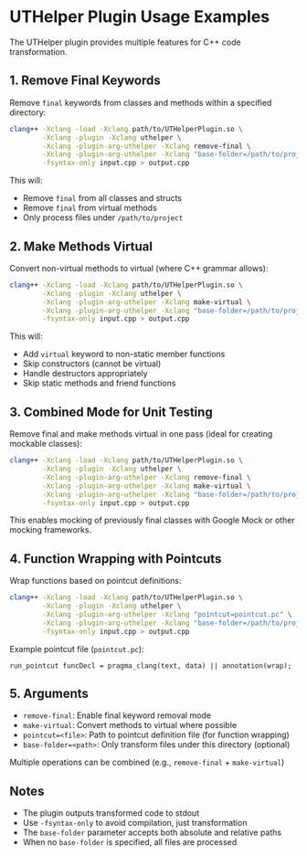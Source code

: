 # UTHelper Plugin Usage Examples

The UTHelper plugin provides multiple features for C++ code transformation.

## 1. Remove Final Keywords

Remove `final` keywords from classes and methods within a specified directory:

```bash
clang++ -Xclang -load -Xclang path/to/UTHelperPlugin.so \
        -Xclang -plugin -Xclang uthelper \
        -Xclang -plugin-arg-uthelper -Xclang remove-final \
        -Xclang -plugin-arg-uthelper -Xclang "base-folder=/path/to/project" \
        -fsyntax-only input.cpp > output.cpp
```

This will:
- Remove `final` from all classes and structs
- Remove `final` from virtual methods
- Only process files under `/path/to/project`

## 2. Make Methods Virtual

Convert non-virtual methods to virtual (where C++ grammar allows):

```bash
clang++ -Xclang -load -Xclang path/to/UTHelperPlugin.so \
        -Xclang -plugin -Xclang uthelper \
        -Xclang -plugin-arg-uthelper -Xclang make-virtual \
        -Xclang -plugin-arg-uthelper -Xclang "base-folder=/path/to/project" \
        -fsyntax-only input.cpp > output.cpp
```

This will:
- Add `virtual` keyword to non-static member functions
- Skip constructors (cannot be virtual)
- Handle destructors appropriately
- Skip static methods and friend functions

## 3. Combined Mode for Unit Testing

Remove final and make methods virtual in one pass (ideal for creating mockable classes):

```bash
clang++ -Xclang -load -Xclang path/to/UTHelperPlugin.so \
        -Xclang -plugin -Xclang uthelper \
        -Xclang -plugin-arg-uthelper -Xclang remove-final \
        -Xclang -plugin-arg-uthelper -Xclang make-virtual \
        -Xclang -plugin-arg-uthelper -Xclang "base-folder=/path/to/project" \
        -fsyntax-only input.cpp > output.cpp
```

This enables mocking of previously final classes with Google Mock or other mocking frameworks.

## 4. Function Wrapping with Pointcuts

Wrap functions based on pointcut definitions:

```bash
clang++ -Xclang -load -Xclang path/to/UTHelperPlugin.so \
        -Xclang -plugin -Xclang uthelper \
        -Xclang -plugin-arg-uthelper -Xclang "pointcut=pointcut.pc" \
        -Xclang -plugin-arg-uthelper -Xclang "base-folder=/path/to/project" \
        -fsyntax-only input.cpp > output.cpp
```

Example pointcut file (`pointcut.pc`):
```
run_pointcut funcDecl = pragma_clang(text, data) || annotation(wrap);
```

## 5. Arguments

- `remove-final`: Enable final keyword removal mode
- `make-virtual`: Convert methods to virtual where possible
- `pointcut=<file>`: Path to pointcut definition file (for function wrapping)
- `base-folder=<path>`: Only transform files under this directory (optional)

Multiple operations can be combined (e.g., `remove-final` + `make-virtual`)

## Notes

- The plugin outputs transformed code to stdout
- Use `-fsyntax-only` to avoid compilation, just transformation
- The `base-folder` parameter accepts both absolute and relative paths
- When no `base-folder` is specified, all files are processed